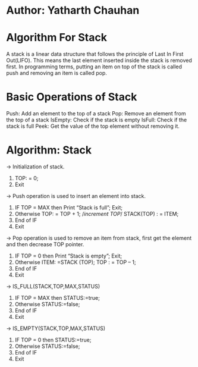 # Author: Yatharth Chauhan

# Algorithm For Stack

A stack is a linear data structure that follows the principle of Last In First Out(LIFO).
This means the last element inserted inside the stack is removed first.
In programming terms, putting an item on top of the stack is called push and removing an item is called pop.

# Basic Operations of Stack

Push: Add an element to the top of a stack
Pop: Remove an element from the top of a stack
IsEmpty: Check if the stack is empty
IsFull: Check if the stack is full
Peek: Get the value of the top element without removing it.

# Algorithm: Stack

-> Initialization of stack.

1. TOP: = 0;
2. Exit

-> Push operation is used to insert an element into stack.

1. IF TOP = MAX then
   Print “Stack is full”;
   Exit;
2. Otherwise
   TOP: = TOP + 1; /_increment TOP_/
   STACK(TOP) : = ITEM;
3. End of IF
4. Exit

-> Pop operation is used to remove an item from stack, first get the element and then decrease TOP pointer.

1. IF TOP = 0 then
   Print “Stack is empty”;
   Exit;
2. Otherwise
   ITEM: =STACK (TOP);
   TOP : = TOP – 1;
3. End of IF
4. Exit

-> IS_FULL(STACK,TOP,MAX,STATUS)

1. IF TOP = MAX then
   STATUS:=true;
2. Otherwise
   STATUS:=false;
3. End of IF
4. Exit

-> IS_EMPTY(STACK,TOP,MAX,STATUS)

1. IF TOP = 0 then
   STATUS:=true;
2. Otherwise
   STATUS:=false;
3. End of IF
4. Exit

